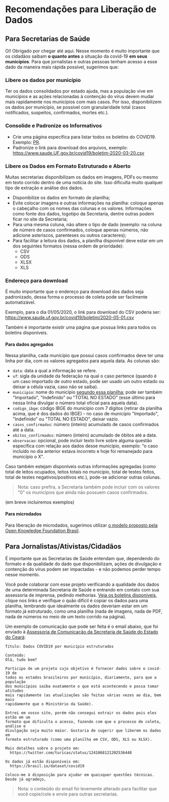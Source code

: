 # Recomendações para Liberação de Dados


## Para Secretarias de Saúde

Oi! Obrigado por chegar até aqui. Nesse momento é muito importante que os
cidadãos saibam **o quanto antes** a situação da covid-19 **em seus
municípios**. Para que jornalistas e outras pessoas tenham acesso a esse dado
da maneira mais rápida possível, sugerimos que:

### Libere os dados por município

Ter os dados consolidados por estado ajuda, mas a população vive em municípios
e as ações relacionadas à contenção do vírus devem mudar mais rapidamente nos
municípios com mais casos. Por isso, disponibilizem os dados por município, se
possível com granularidade total (casos notificados, suspeitos, confirmados,
mortes etc.).


### Consolide e Padronize os Informativos

- Crie uma página específica para listar todos os boletins do COVID19. Exemplo:
  [PR](http://www.saude.pr.gov.br/modules/conteudo/conteudo.php?conteudo=3507).
- Padronize o link para download dos arquivos, exemplo:
  https://www.saude.UF.gov.br/covid19/boletim-2020-03-20.csv


### Libere os Dados em Formato Estruturado e Aberto

Muitas secretarias disponibilizam os dados em imagens, PDFs ou mesmo em texto
corrido dentro de uma notícia do site. Isso dificulta muito qualquer tipo de
extração e análise dos dados.

- Disponibilize os dados em formato de planilha;
- Evite colocar imagens e outras informações na planilha: coloque apenas o
  cabeçalho com os nomes das colunas e os valores. Informações como fonte dos
  dados, logotipo da Secretaria, dentre outras podem ficar no site da
  Secretaria;
- Para uma mesma coluna, não altere o tipo de dado (exemplo: na coluna de
  número de casos confirmados, coloque apenas números, não adicione asteriscos,
  parenteses ou outros caracteres);
- Para facilitar a leitura dos dados, a planilha disponível deve estar em um
  dos seguintes formatos (nessa ordem de prioridade):
  - CSV
  - ODS
  - XLSX
  - XLS

### Endereço para download

É muito importante que o endereço para download dos dados seja padronizado,
dessa forma o processo de coleta pode ser facilmente automatizável.

Exemplo, para o dia 01/05/2020, o link para download do CSV poderia ser:
https://www.saude.uf.gov.br/covid19/boletim/2020-05-01.csv

Também é importante existir uma página que possua links para todos os boletins
disponíveis.


#### Para dados agregados

Nessa planilha, cada município que possui casos confirmados deve ter uma linha
por dia, com os valores agregados para aquela data. As colunas são:

- `data`: data a qual a informação se refere.
- `uf`: sigla da unidade da federação na qual o caso pertence (quando é um caso
  importado de outro estado, pode ser usado um outro estado ou deixar a célula
  vazia, caso não se saiba).
- `municipio`: nome do município [segundo essa
  planilha](https://raw.githubusercontent.com/turicas/covid19-br/master/data/populacao-estimada-2019.csv);
  pode ser também "Importado", "Indefinido" ou "TOTAL NO ESTADO" (esse último
  para nessa linha divulgar o número total oficial para aquela data).
- `codigo_ibge`: código IBGE do município com 7 dígitos (retirar da planilha
  acima, que é dos dados do IBGE) - no caso de município "Importado",
  "Indefinido" ou "TOTAL NO ESTADO", deixar vazio.
- `casos_confirmados`: número (inteiro) acumulado de casos confirmados até a
  data.
- `obitos_confirmados`: número (inteiro) acumulado de óbitos até a data.
- `observacao`: opcional, pode incluir texto livre sobre alguma questão
  específica com relação aos dados desse município, exemplo: "o caso incluído
  no dia anterior estava incorreto e hoje foi remanejado para município o X".

Caso também estejam disponíveis outras informações agregadas (como total de
leitos ocupados, leitos totais no município, total de testes feitos, total de
testes negativos/positivos etc.), pode-se adicionar outras colunas.

> Nota: caso prefira, a Secretaria também pode incluir com os valores "0" os
> municípios que ainda não possuem casos confirmados.

(em breve incluiremos exemplos)


#### Para microdados

Para liberação de microdados, sugerimos utilizar [o modelo proposto pela Open
Knowledge Foundation
Brasil](https://transparenciacovid19.ok.org.br/files/Toolkit_1_microdados_basicos.pdf).


## Para Jornalistas/Ativistas/Cidadãos

É importante que as Secretarias de Saúde entendam que, dependendo do formato e
da qualidade do dado que disponibilizam, ações de divulgação e contenção do
vírus podem ser impactadas - e não podemos perder tempo nesse momento.

Você pode colaborar com esse projeto verificando a qualidade dos dados de uma
determinada Secretaria de Saúde e entrando em contato com sua assessoria de
imprensa, pedindo melhorias. [Veja os boletins
disponíveis](https://brasil.io/dataset/covid19/boletim), clique nos
links e verifique o quão difícil é copiar os dados para uma planilha, lembrando
que idealmente os dados deveriam estar em um formato já estruturado, como uma
planilha (nada de imagens, nada de PDF, nada de números no meio de um texto
corrido na página).

Um exemplo de comunicação que pode ser feita é o email abaixo, que foi enviado
à [Assessoria de Comunicação da Secretaria de Saúde do Estado do
Ceará](https://www.saude.ce.gov.br/institucional/assessoria-de-imprensa/):

```text
Título: Dados COVID19 por município estruturados

Conteúdo:
Olá, tudo bem?

Participo de um projeto cujo objetivo é fornecer dados sobre o covid-19 de
todos os estados brasileiros por município, diariamente, para que a população
dos municípios saiba exatamente o que está acontecendo e possa tomar atitudes
mais rapidamente (as atualizações são feitas várias vezes ao dia, bem mais
rapidamente que o Ministério da Saúde).

Entrei em vosso site, porém não consegui extrair os dados pois eles estão em um
formato que dificulta o acesso, fazendo com que o processo de coleta, análise e
divulgação seja muito maior. Gostaria de sugerir que liberem os dados em
formato estruturado (como uma planilha em CSV, ODS, XLS ou XLSX).

Mais detalhes sobre o projeto em:
  https://twitter.com/turicas/status/1241068121202536448

Os dados já estão disponíveis em:
  https://brasil.io/dataset/covid19

Coloco-me à disposição para ajudar em quaisquer questões técnicas.
Desde já agradeço,
```

> Nota: o conteúdo do email foi levemente alterado para facilitar que você
> copie/cole e envie para outras secretarias.
